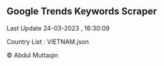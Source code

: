 

## Google Trends Keywords Scraper 
 
Last Update 24-03-2023 , 16:30:09

Country List :
VIETNAM.json



© Abdul Muttaqin 
